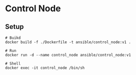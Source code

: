 # Control Node

## Setup

```
# Buikd
docker build -f ./Dockerfile -t ansible/control_node:v1 .

# Run
docker run -d --name control_node ansible/control_node:v1

# Shell
docker exec -it control_node /bin/sh
```